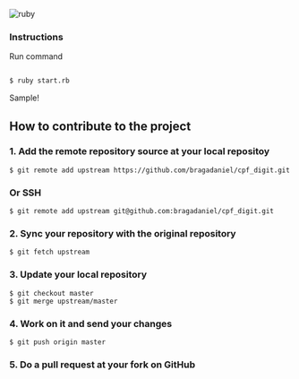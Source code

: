 ![ruby](https://img.shields.io/badge/Ruby-2.3.0-red.svg)

### Instructions

Run command

```sh

$ ruby start.rb
```
Sample!

## How to contribute to the project

### 1. Add the remote repository source at your local repositoy
```
$ git remote add upstream https://github.com/bragadaniel/cpf_digit.git
```
### Or SSH
```
$ git remote add upstream git@github.com:bragadaniel/cpf_digit.git
```
### 2. Sync your repository with the original repository
```
$ git fetch upstream
```

### 3. Update your local repository
```
$ git checkout master
$ git merge upstream/master
```

### 4. Work on it and send your changes
```
$ git push origin master
```

### 5. Do a pull request at your fork on GitHub
